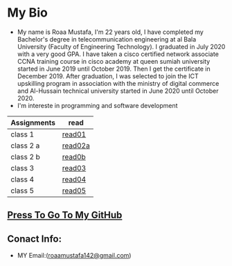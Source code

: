 

#  My Bio
* My name is Roaa Mustafa, I'm 22 years old,
 I have completed my Bachelor's degree in telecommunication engineering at al Bala University (Faculty of Engineering Technology).
I graduated in July 2020 with a very good GPA.
I have taken a cisco certified network associate CCNA training course in cisco academy at queen sumiah university started in June 2019 until October 2019. Then I get the certificate in December 2019.
After graduation, I was selected to join the ICT upskilling program in association with the ministry of digital commerce and Al-Hussain technical university started in June 2020 until October 2020.
* I'm intereste in programming and software development

|Assignments |     read             |
|----------- | ---------------------|
|class 1     | [read01](read01.md)  |
|class 2 a   | [read02a](read02a.md)|
|class 2 b   | [read0b](read02b.md) |
|class 3     | [read03](read03.md)  |
|class 4     | [read04](read04.md)  |
|class 5     | [read05](read05.md)  |


## [Press To Go To My GitHub](https://github.com/RoaaMustafa)

## Conact Info:
* MY Email:(roaamustafa142@gmail.com)


